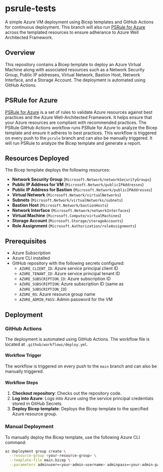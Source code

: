 # psrule-tests

A simple Azure VM deployment using Bicep templates and GitHub Actions for continuous deployment. This branch will also run [PSRule for Azure](https://github.com/Azure/PSRule.Rules.Azure) across the templated resources to ensure adherance to Azure Well Architected Framework. 

## Overview

This repository contains a Bicep template to deploy an Azure Virtual Machine along with associated resources such as a Network Security Group, Public IP addresses, Virtual Network, Bastion Host, Network Interface, and a Storage Account. The deployment is automated using GitHub Actions.

## PSRule for Azure

[PSRule for Azure](https://github.com/Azure/PSRule.Rules.Azure) is a set of rules to validate Azure resources against best practices and the Azure Well-Architected Framework. It helps ensure that your Azure resources are compliant with recommended practices. The PSRule GitHub Actions workflow runs PSRule for Azure to analyze the Bicep template and ensure it adheres to best practices. This workflow is triggered on every push to the `psrule` branch and can also be manually triggered. It will run PSRule to analyze the Bicep template and generate a report.

## Resources Deployed

The Bicep template deploys the following resources:

- **Network Security Group** (`Microsoft.Network/networkSecurityGroups`)
- **Public IP Address for VM** (`Microsoft.Network/publicIPAddresses`)
- **Public IP Address for Bastion** (`Microsoft.Network/publicIPAddresses`)
- **Virtual Network** (`Microsoft.Network/virtualNetworks`)
- **Subnets** (`Microsoft.Network/virtualNetworks/subnets`)
- **Bastion Host** (`Microsoft.Network/bastionHosts`)
- **Network Interface** (`Microsoft.Network/networkInterfaces`)
- **Virtual Machine** (`Microsoft.Compute/virtualMachines`)
- **Storage Account** (`Microsoft.Storage/storageAccounts`)
- **Role Assignment** (`Microsoft.Authorization/roleAssignments`)

## Prerequisites

- Azure Subscription
- Azure CLI installed
- GitHub repository with the following secrets configured:
  - `AZURE_CLIENT_ID`: Azure service principal client ID
  - `AZURE_TENANT_ID`: Azure service principal tenant ID
  - `AZURE_SUBSCRIPTION_ID`: Azure subscription ID
  - `AZURE_SUBSCRIPTION`: Azure subscription ID (same as `AZURE_SUBSCRIPTION_ID`)
  - `AZURE_RG`: Azure resource group name
  - `AZURE_ADMIN_PASS`: Admin password for the VM

## Deployment

### GitHub Actions

The deployment is automated using GitHub Actions. The workflow file is located at `.github/workflows/deploy.yml`.

#### Workflow Trigger

The workflow is triggered on every push to the `main` branch and can also be manually triggered.

#### Workflow Steps

1. **Checkout repository**: Checks out the repository code.
2. **Log into Azure**: Logs into Azure using the service principal credentials stored in GitHub Secrets.
3. **Deploy Bicep template**: Deploys the Bicep template to the specified Azure resource group.

### Manual Deployment

To manually deploy the Bicep template, use the following Azure CLI command:

```sh
az deployment group create \
  --resource-group <your-resource-group> \
  --template-file main.bicep \
  --parameters adminuser=<your-admin-username> adminpass=<your-admin-password>
```
